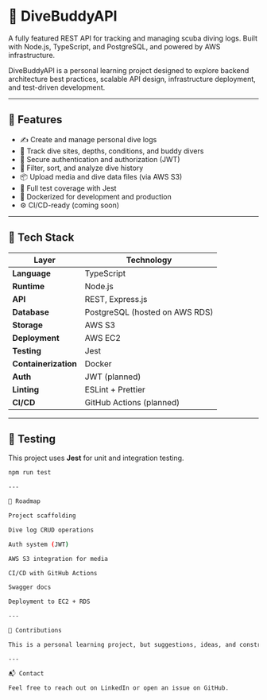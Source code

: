 # 🐙 DiveBuddyAPI

A fully featured REST API for tracking and managing scuba diving logs. Built with Node.js, TypeScript, and PostgreSQL, and powered by AWS infrastructure.

DiveBuddyAPI is a personal learning project designed to explore backend architecture best practices, scalable API design, infrastructure deployment, and test-driven development.

---

## 🚀 Features

- ✍️ Create and manage personal dive logs
- 📍 Track dive sites, depths, conditions, and buddy divers
- 🔐 Secure authentication and authorization (JWT)
- 🧭 Filter, sort, and analyze dive history
- 📦 Upload media and dive data files (via AWS S3)
- 🧪 Full test coverage with Jest
- 🐳 Dockerized for development and production
- ⚙️ CI/CD-ready (coming soon)

---

## 🧱 Tech Stack

| Layer         | Technology |
|--------------|------------|
| **Language**  | TypeScript |
| **Runtime**   | Node.js |
| **API**       | REST, Express.js |
| **Database**  | PostgreSQL (hosted on AWS RDS) |
| **Storage**   | AWS S3 |
| **Deployment**| AWS EC2 |
| **Testing**   | Jest |
| **Containerization** | Docker |
| **Auth**      | JWT (planned) |
| **Linting**   | ESLint + Prettier |
| **CI/CD**     | GitHub Actions (planned) |

---

## 🧪 Testing

This project uses **Jest** for unit and integration testing.

```bash
npm run test

---

📌 Roadmap

Project scaffolding

Dive log CRUD operations

Auth system (JWT)

AWS S3 integration for media

CI/CD with GitHub Actions

Swagger docs

Deployment to EC2 + RDS

---

🤝 Contributions

This is a personal learning project, but suggestions, ideas, and constructive feedback are always welcome.

---

📬 Contact

Feel free to reach out on LinkedIn or open an issue on GitHub.

